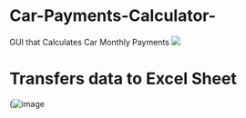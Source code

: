 # Car-Payments-Calculator-
GUI that Calculates Car Monthly Payments 
![](http://g.recordit.co/N9l2CloxhO.gif)

# Transfers data to Excel Sheet
(![image](https://github.com/yngerges-pro/Car-Payments-Calculator-/assets/102266055/a433ac7b-ae5b-4a9b-9ec0-100fedd39a57)
